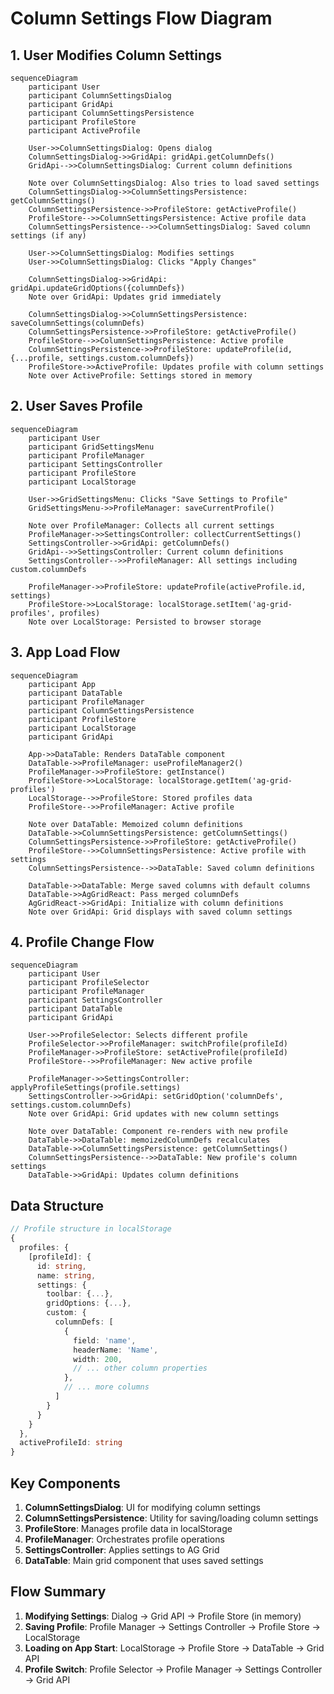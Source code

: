 # Column Settings Flow Diagram

## 1. User Modifies Column Settings

```mermaid
sequenceDiagram
    participant User
    participant ColumnSettingsDialog
    participant GridApi
    participant ColumnSettingsPersistence
    participant ProfileStore
    participant ActiveProfile
    
    User->>ColumnSettingsDialog: Opens dialog
    ColumnSettingsDialog->>GridApi: gridApi.getColumnDefs()
    GridApi-->>ColumnSettingsDialog: Current column definitions
    
    Note over ColumnSettingsDialog: Also tries to load saved settings
    ColumnSettingsDialog->>ColumnSettingsPersistence: getColumnSettings()
    ColumnSettingsPersistence->>ProfileStore: getActiveProfile()
    ProfileStore-->>ColumnSettingsPersistence: Active profile data
    ColumnSettingsPersistence-->>ColumnSettingsDialog: Saved column settings (if any)
    
    User->>ColumnSettingsDialog: Modifies settings
    User->>ColumnSettingsDialog: Clicks "Apply Changes"
    
    ColumnSettingsDialog->>GridApi: gridApi.updateGridOptions({columnDefs})
    Note over GridApi: Updates grid immediately
    
    ColumnSettingsDialog->>ColumnSettingsPersistence: saveColumnSettings(columnDefs)
    ColumnSettingsPersistence->>ProfileStore: getActiveProfile()
    ProfileStore-->>ColumnSettingsPersistence: Active profile
    ColumnSettingsPersistence->>ProfileStore: updateProfile(id, {...profile, settings.custom.columnDefs})
    ProfileStore->>ActiveProfile: Updates profile with column settings
    Note over ActiveProfile: Settings stored in memory
```

## 2. User Saves Profile

```mermaid
sequenceDiagram
    participant User
    participant GridSettingsMenu
    participant ProfileManager
    participant SettingsController
    participant ProfileStore
    participant LocalStorage
    
    User->>GridSettingsMenu: Clicks "Save Settings to Profile"
    GridSettingsMenu->>ProfileManager: saveCurrentProfile()
    
    Note over ProfileManager: Collects all current settings
    ProfileManager->>SettingsController: collectCurrentSettings()
    SettingsController->>GridApi: getColumnDefs()
    GridApi-->>SettingsController: Current column definitions
    SettingsController-->>ProfileManager: All settings including custom.columnDefs
    
    ProfileManager->>ProfileStore: updateProfile(activeProfile.id, settings)
    ProfileStore->>LocalStorage: localStorage.setItem('ag-grid-profiles', profiles)
    Note over LocalStorage: Persisted to browser storage
```

## 3. App Load Flow

```mermaid
sequenceDiagram
    participant App
    participant DataTable
    participant ProfileManager
    participant ColumnSettingsPersistence
    participant ProfileStore
    participant LocalStorage
    participant GridApi
    
    App->>DataTable: Renders DataTable component
    DataTable->>ProfileManager: useProfileManager2()
    ProfileManager->>ProfileStore: getInstance()
    ProfileStore->>LocalStorage: localStorage.getItem('ag-grid-profiles')
    LocalStorage-->>ProfileStore: Stored profiles data
    ProfileStore-->>ProfileManager: Active profile
    
    Note over DataTable: Memoized column definitions
    DataTable->>ColumnSettingsPersistence: getColumnSettings()
    ColumnSettingsPersistence->>ProfileStore: getActiveProfile()
    ProfileStore-->>ColumnSettingsPersistence: Active profile with settings
    ColumnSettingsPersistence-->>DataTable: Saved column definitions
    
    DataTable->>DataTable: Merge saved columns with default columns
    DataTable->>AgGridReact: Pass merged columnDefs
    AgGridReact->>GridApi: Initialize with column definitions
    Note over GridApi: Grid displays with saved column settings
```

## 4. Profile Change Flow

```mermaid
sequenceDiagram
    participant User
    participant ProfileSelector
    participant ProfileManager
    participant SettingsController
    participant DataTable
    participant GridApi
    
    User->>ProfileSelector: Selects different profile
    ProfileSelector->>ProfileManager: switchProfile(profileId)
    ProfileManager->>ProfileStore: setActiveProfile(profileId)
    ProfileStore-->>ProfileManager: New active profile
    
    ProfileManager->>SettingsController: applyProfileSettings(profile.settings)
    SettingsController->>GridApi: setGridOption('columnDefs', settings.custom.columnDefs)
    Note over GridApi: Grid updates with new column settings
    
    Note over DataTable: Component re-renders with new profile
    DataTable->>DataTable: memoizedColumnDefs recalculates
    DataTable->>ColumnSettingsPersistence: getColumnSettings()
    ColumnSettingsPersistence-->>DataTable: New profile's column settings
    DataTable->>GridApi: Updates column definitions
```

## Data Structure

```typescript
// Profile structure in localStorage
{
  profiles: {
    [profileId]: {
      id: string,
      name: string,
      settings: {
        toolbar: {...},
        gridOptions: {...},
        custom: {
          columnDefs: [
            {
              field: 'name',
              headerName: 'Name',
              width: 200,
              // ... other column properties
            },
            // ... more columns
          ]
        }
      }
    }
  },
  activeProfileId: string
}
```

## Key Components

1. **ColumnSettingsDialog**: UI for modifying column settings
2. **ColumnSettingsPersistence**: Utility for saving/loading column settings
3. **ProfileStore**: Manages profile data in localStorage
4. **ProfileManager**: Orchestrates profile operations
5. **SettingsController**: Applies settings to AG Grid
6. **DataTable**: Main grid component that uses saved settings

## Flow Summary

1. **Modifying Settings**: Dialog → Grid API → Profile Store (in memory)
2. **Saving Profile**: Profile Manager → Settings Controller → Profile Store → LocalStorage
3. **Loading on App Start**: LocalStorage → Profile Store → DataTable → Grid API
4. **Profile Switch**: Profile Selector → Profile Manager → Settings Controller → Grid API